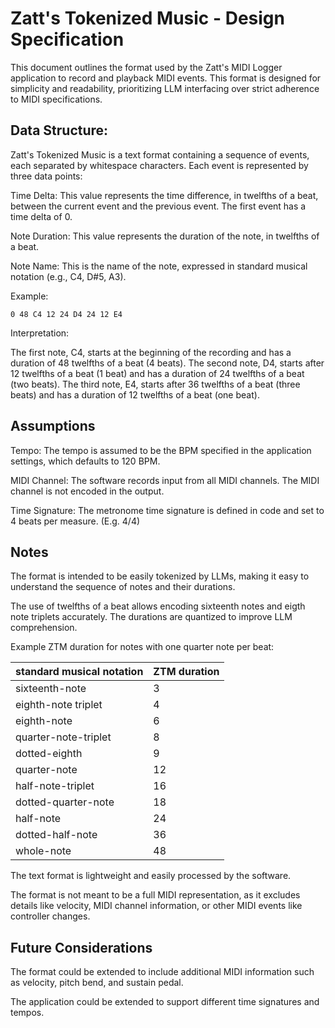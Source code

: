 # Zatt's Tokenized Music - Design Specification
  
This document outlines the format used by the Zatt's MIDI Logger
application to record and playback MIDI events. This format is
designed for simplicity and readability, prioritizing LLM interfacing
over strict adherence to MIDI specifications.
  
## Data Structure:
  
Zatt's Tokenized Music is a text format containing a sequence of
events, each separated by whitespace characters. Each event is
represented by three data points:
  
Time Delta: This value represents the time difference, in twelfths of
a beat, between the current event and the previous event. The first
event has a time delta of 0.
  
Note Duration: This value represents the duration of the note, in
twelfths of a beat.
  
Note Name: This is the name of the note, expressed in standard musical
notation (e.g., C4, D#5, A3).
  
Example:

```
0 48 C4 12 24 D4 24 12 E4
```
  
Interpretation:

The first note, C4, starts at the beginning of the recording and has a
duration of 48 twelfths of a beat (4 beats).  The second note, D4,
starts after 12 twelfths of a beat (1 beat) and has a duration of 24
twelfths of a beat (two beats).  The third note, E4, starts after 36
twelfths of a beat (three beats) and has a duration of 12 twelfths of
a beat (one beat).

## Assumptions
    
Tempo: The tempo is assumed to be the BPM specified in the application
settings, which defaults to 120 BPM.

MIDI Channel: The software records input from all MIDI channels. The
MIDI channel is not encoded in the output.

Time Signature: The metronome time signature is defined in code and
set to 4 beats per measure.  (E.g. 4/4)
  
## Notes
  
The format is intended to be easily tokenized by LLMs, making it easy
to understand the sequence of notes and their durations.
  
The use of twelfths of a beat allows encoding sixteenth notes and
eigth note triplets accurately. The durations are quantized to improve
LLM comprehension.

Example ZTM duration for notes with one quarter note per beat:

| standard musical notation | ZTM duration |
| ------------------------- | ------------ |
| sixteenth-note            |            3 |
| eighth-note triplet       |            4 |
| eighth-note               |            6 |
| quarter-note-triplet      |            8 |
| dotted-eighth             |            9 |
| quarter-note              |           12 |
| half-note-triplet         |           16 |
| dotted-quarter-note       |           18 |
| half-note                 |           24 |
| dotted-half-note          |           36 |
| whole-note                |           48 |  
  
The text format is lightweight and easily processed by the software.
  
The format is not meant to be a full MIDI representation, as it
excludes details like velocity, MIDI channel information, or other
MIDI events like controller changes.
  
## Future Considerations

The format could be extended to include additional MIDI information
such as velocity, pitch bend, and sustain pedal.

The application could be extended to support different time signatures and tempos.

